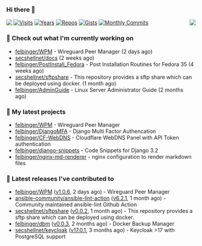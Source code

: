 ### Hi there 👋

<img align="left" src="https://github-readme-stats.vercel.app/api?username=felbinger&theme=dark">
<img align="right" src="https://github-readme-stats.vercel.app/api/top-langs/?username=felbinger&theme=dark">

[![Visits](https://badges.pufler.dev/visits/felbinger/felbinger?style=flat-square&color=black&logo=github)](https://github.com/felbinger)
[![Years](https://badges.pufler.dev/years/felbinger?style=flat-square&color=black&logo=github)](https://github.com/felbinger)
[![Repos](https://badges.pufler.dev/repos/felbinger?style=flat-square&color=black&logo=github)](https://github.com/felbinger?tab=repositories)
[![Gists](https://badges.pufler.dev/gists/felbinger?style=flat-square&color=black&logo=github)](https://gist.github.com/felbinger)
[![Monthly Commits](https://badges.pufler.dev/commits/monthly/felbinger?style=flat-square&color=black&logo=github)](https://github.com/felbinger)

### :construction_worker: Check out what I'm currently working on

- [felbinger/WPM](https://github.com/felbinger/WPM) - Wireguard Peer Manager (2 days ago)
- [secshellnet/docs](https://github.com/secshellnet/docs) (2 weeks ago)
- [felbinger/PostInstall_Fedora](https://github.com/felbinger/PostInstall_Fedora) - Post Installation Routines for Fedora 35 (4 weeks ago)
- [secshellnet/sftpshare](https://github.com/secshellnet/sftpshare) - This repository provides a sftp share which can be deployed using docker. (1 month ago)
- [felbinger/AdminGuide](https://github.com/felbinger/AdminGuide) - Linux Server Administrator Guide (2 months ago)

### :seedling: My latest projects

- [felbinger/WPM](https://github.com/felbinger/WPM) - Wireguard Peer Manager
- [felbinger/DjangoMFA](https://github.com/felbinger/DjangoMFA) - Django Multi Factor Authencation
- [felbinger/CF-WebDNS](https://github.com/felbinger/CF-WebDNS) - Cloudflare WebDNS Panel with API Token authentication
- [felbinger/django-snippets](https://github.com/felbinger/django-snippets) - Code Snippets for Django 3.2
- [felbinger/nginx-md-renderer](https://github.com/felbinger/nginx-md-renderer) - nginx configuration to render markdown files

### :telescope: Latest releases I've contributed to

- [felbinger/WPM](https://github.com/felbinger/WPM) ([v1.0.6](https://github.com/felbinger/WPM/releases/tag/v1.0.6), 2 days ago) - Wireguard Peer Manager
- [ansible-community/ansible-lint-action](https://github.com/ansible-community/ansible-lint-action) ([v6.2.1](https://github.com/ansible-community/ansible-lint-action/releases/tag/v6.2.1), 1 month ago) - Community maintained ansible-lint Github Action
- [secshellnet/sftpshare](https://github.com/secshellnet/sftpshare) ([v0.0.2](https://github.com/secshellnet/sftpshare/releases/tag/v0.0.2), 1 month ago) - This repository provides a sftp share which can be deployed using docker.
- [felbinger/dbm](https://github.com/felbinger/dbm) ([v0.0.3](https://github.com/felbinger/dbm/releases/tag/v0.0.3), 2 months ago) - Docker Backup Manager
- [secshellnet/keycloak](https://github.com/secshellnet/keycloak) ([v17.0.1](https://github.com/secshellnet/keycloak/releases/tag/v17.0.1), 3 months ago) - Keycloak &gt;17 with PostgreSQL support
